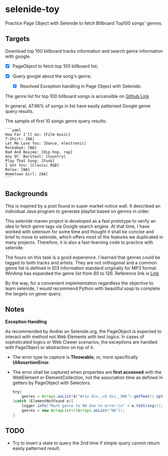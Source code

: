 # selenide-toy
Practice Page Object with Selenide to fetch Billboard Top100 songs' genres.

## Targets

Download top 100 billboard tracks information and search genre information with google.

-[X] PageObject to fetch top 100 billboard list;

-[X] Query google about the song's genre;
  
  - [X] Resolved Exception handling in Page Object with Selenide.

The genre list for top 100 billboard songs is accessible on [Github Link](https://github.com/maxwu/selenide-toy/blob/master/BB_top100_genres.yaml)

In general, 47.96% of songs in list have easily patterned Google genre query results.

The sample of first 10 songs genre query results:

    ```yaml
    How Far I'll Go: [Film music]
    T-Shirt: [NA]
    Let Me Love You: [Dance, electronic]
    Rockabye: [NA]
    Bad And Boujee: [Hip-hop, rap]
    Any Ol' Barstool: [Country]
    Play That Song: [Funk]
    I Got You: [Classic R&B]
    Rolex: [NA]
    Hometown Girl: [NA]
    ```

## Backgrounds

This is inspired by a post found in super market notice wall. 
It described an individual Java program to generate playlist based on genres in order.

This selenide maven project is developed as a fast prototype to verify an idea to fetch genre tags via Google search engine.
At that time, I have worked with selenium for some time and thought it shall be concise and brief to move to selenide, which offers most of the features we duplicated in many projects.
Therefore, it is also a fast-learning code to practice with selenide. 

The hours on this task is a good experience. I learned that genres could be tagged to both tracks and artists. They are not orthogonal and a common genre list is defined in ID3 information standard originally for MP3 format.
WinAmp has expanded the genre list from 80 to 126. Reference link is [Link](http://id3.org/id3v2.3.0#Appendix_A_-_Genre_List_from_ID3v1)

By the way, for a convenient implementation regardless the objective to learn selenide, I would recommend Python with beautiful soap to complete the targets on gener query.

## Notes 

__Exception Handling__

As recommended by Andrei on Selenide.org, the PageObject is expected to interact with method not Web Elements with test logics. In cases of sophsticated logics or Web Clawer scenarios, the exceptions are handled with PageObject or abstraction on top of it.

- The error type to capture is __Throwable__, or, more specifically __UIAssertionError__. 

- The error shall be captured when properties are __first accessed__ with the WebElement or ElementCollection, not the association time as defined in getters by PageObject with Selectors.

    ```java
    try{
        genres = Arrays.asList($("#rso div._uX div._XWk").getText().split("/"));
    }catch (ElementNotFound e){
        logger.info("Mark genre to NA due to error:\n" + e.toString());
        genres = new ArrayList<>(Arrays.asList("NA"));
    }
    ```
    
## TODO

- Try to insert a state to query the 2nd time if simple query cannot return easily patterned result.



